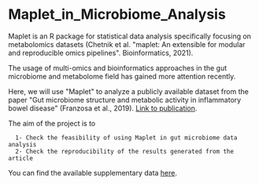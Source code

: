 # **Maplet_in_Microbiome_Analysis**

Maplet is an R package for statistical data analysis specifically focusing on metabolomics datasets (Chetnik et al. "maplet: An extensible for modular and reproducible omics pipelines". Bioinformatics, 2021). 

The usage of multi-omics and bioinformatics approaches in the gut microbiome and metabolome field has gained more attention recently. 

Here, we will use "Maplet" to analyze a publicly available dataset from the paper "Gut microbiome structure and metabolic activity in inflammatory bowel disease" (Franzosa et al., 2019). [Link to publication](https://www.ncbi.nlm.nih.gov/pmc/articles/PMC6342642/pdf/nihms-1510763.pdf). 

The aim of the project is to 
     
      1- Check the feasibility of using Maplet in gut microbiome data analysis 
      2- Check the reproducibility of the results generated from the article 
      
You can find the available supplementary data [here](https://www.ncbi.nlm.nih.gov/pmc/articles/PMC6342642/).

